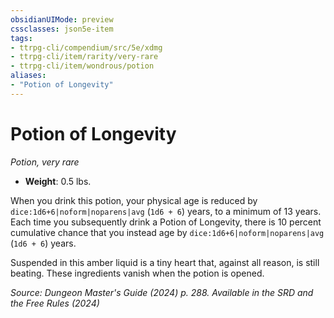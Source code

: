 ```yaml
---
obsidianUIMode: preview
cssclasses: json5e-item
tags:
- ttrpg-cli/compendium/src/5e/xdmg
- ttrpg-cli/item/rarity/very-rare
- ttrpg-cli/item/wondrous/potion
aliases: 
- "Potion of Longevity"
---
```

# Potion of Longevity
*Potion, very rare*  


- **Weight**: 0.5 lbs.

When you drink this potion, your physical age is reduced by `dice:1d6+6|noform|noparens|avg` (`1d6 + 6`) years, to a minimum of 13 years. Each time you subsequently drink a Potion of Longevity, there is 10 percent cumulative chance that you instead age by `dice:1d6+6|noform|noparens|avg` (`1d6 + 6`) years.

Suspended in this amber liquid is a tiny heart that, against all reason, is still beating. These ingredients vanish when the potion is opened.

*Source: Dungeon Master's Guide (2024) p. 288. Available in the <span title='Systems Reference Document (5.2)'>SRD</span> and the Free Rules (2024)*